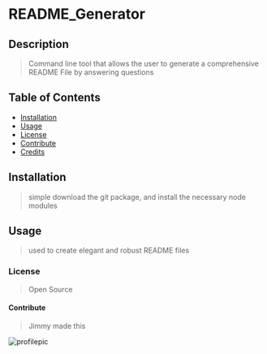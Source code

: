 # README_Generator
## Description
> Command line tool that allows the user to generate a comprehensive README File by answering questions
## Table of Contents
* [Installation](*installation)
* [Usage](*usage)
* [License](*license)
* [Contribute](*contribute)
* [Credits](*credits)

## Installation
>simple download the git package, and install the necessary node modules
## Usage
>used to create elegant and robust README files
### License
> Open Source
#### Contribute
> Jimmy made this

![profilepic](https://avatars1.githubusercontent.com/u/287794?v=4)